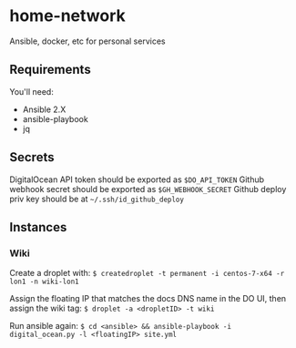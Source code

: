 # home-network

Ansible, docker, etc for personal services

## Requirements

You'll need:
* Ansible 2.X
* ansible-playbook
* jq

## Secrets

DigitalOcean API token should be exported as `$DO_API_TOKEN`
Github webhook secret should be exported as `$GH_WEBHOOK_SECRET`
Github deploy priv key should be at `~/.ssh/id_github_deploy`

## Instances

### Wiki

Create a droplet with:
`$ createdroplet -t permanent -i centos-7-x64 -r lon1 -n wiki-lon1`

Assign the floating IP that matches the docs DNS name in the DO UI, then assign the wiki tag:
`$ droplet -a <dropletID> -t wiki`

Run ansible again:
`$ cd <ansible> && ansible-playbook -i digital_ocean.py -l <floatingIP> site.yml`
